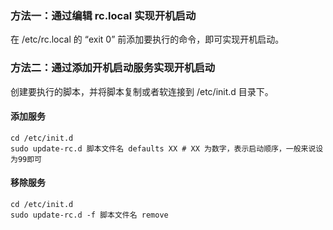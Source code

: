 ### 方法一：通过编辑 rc.local 实现开机启动

在 /etc/rc.local 的 “exit 0” 前添加要执行的命令，即可实现开机启动。

### 方法二：通过添加开机启动服务实现开机启动

创建要执行的脚本，并将脚本复制或者软连接到 /etc/init.d 目录下。

#### 添加服务

```
cd /etc/init.d
sudo update-rc.d 脚本文件名 defaults XX # XX 为数字，表示启动顺序，一般来说设为99即可
```

#### 移除服务
```
cd /etc/init.d
sudo update-rc.d -f 脚本文件名 remove
```
